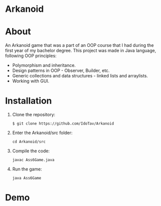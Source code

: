 # Arkanoid
# About
An Arkanoid game that was a part of an OOP course that I had during the first year of my bachelor degree. This project was made in Java language, following OOP principles:

* Polymorphism and inheritance.
* Design patterns in OOP - Observer, Builder, etc.
* Generic collections and data structures - linked lists and arraylists.
* Working with GUI.
# Installation
1. Clone the repository:
   ```
   $ git clone https://github.com/IdoTav/Arkanoid
   ```
2. Enter the Arkanoid/src folder:
   ```
   cd Arkanoid/src
   ```
3. Compile the code:
   ```
   javac Ass6Game.java
   ```
4. Run the game:
   ```
   java Ass6Game
   ```
# Demo

